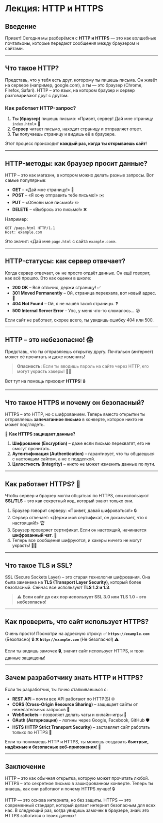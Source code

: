 # Лекция: HTTP и HTTPS

## Введение
Привет! Сегодня мы разберёмся с **HTTP и HTTPS** — это как волшебные почтальоны, которые передают сообщения между браузером и сайтами.

---

## Что такое HTTP?
Представь, что у тебя есть друг, которому ты пишешь письма. Он живёт на сервере (например, google.com), а ты — это браузер (Chrome, Firefox, Safari). HTTP – это язык, на котором браузер и сервер разговаривают друг с другом. 

### Как работает HTTP-запрос?
1. **Ты (браузер)** пишешь письмо: «Привет, сервер! Дай мне страницу `index.html`» 📜
2. **Сервер** читает письмо, находит страницу и отправляет ответ.
3. **Ты** получаешь страницу и видишь её в браузере.

Этот процесс происходит **каждый раз, когда ты открываешь сайт**!

---

## HTTP-методы: как браузер просит данные?
HTTP – это как магазин, в котором можно делать разные запросы. Вот самые популярные:

- **GET** – «Дай мне страницу!» 📜
- **POST** – «Я хочу отправить тебе письмо!» ✉️
- **PUT** – «Обнови моё письмо!» ✏️
- **DELETE** – «Выбрось это письмо!» ❌

Например:
```http
GET /page.html HTTP/1.1
Host: example.com
```
Это значит: «Дай мне `page.html` с сайта `example.com`».

---

## HTTP-статусы: как сервер отвечает?
Когда сервер отвечает, он не просто отдаёт данные. Он ещё говорит, как всё прошло. Это как оценки в школе:

- **200 OK** – Всё отлично, держи страницу! ✅
- **301 Moved Permanently** – Ой, страница переехала, вот новый адрес. 🔄
- **404 Not Found** – Ой, я не нашёл такой страницы. ❓
- **500 Internal Server Error** – Упс, у меня что-то сломалось... 😵

Если сайт не работает, скорее всего, ты увидишь ошибку 404 или 500.

---

## HTTP – это небезопасно! 😱
Представь, что ты отправляешь открытку другу. Почтальон (интернет) может её прочитать и даже изменить!

> **Опасность:** Если ты вводишь пароль на сайте через HTTP, его могут украсть хакеры! 🦹‍♂️

Вот тут на помощь приходит **HTTPS**! 🔒

---

## Что такое HTTPS и почему он безопасный?
HTTPS – это HTTP, но с шифрованием. Теперь вместо открытки ты отправляешь **запечатанное письмо** в конверте, которое никто не может подглядеть. 

🔑 **Как HTTPS защищает данные?**
1. **Шифрование (Encryption)** – даже если письмо перехватят, его не смогут прочитать.
2. **Аутентификация (Authentication)** – гарантирует, что ты общаешься с настоящим сайтом, а не с подделкой.
3. **Целостность (Integrity)** – никто не может изменить данные по пути.

---

## Как работает HTTPS? 🔐
Чтобы сервер и браузер могли общаться по HTTPS, они используют **SSL/TLS** – это как секретный код, который знают только они.

1. Браузер говорит серверу: «Привет, давай шифроваться!» 🔒
2. Сервер отвечает: «Держи мой сертификат, он доказывает, что я настоящий!» 🏆
3. Браузер проверяет сертификат. Если он настоящий, начинается **шифрованный чат**. 🔐
4. Теперь все сообщения шифруются, и хакеры ничего не могут украсть! 🕵️‍♂️

---

## Что такое TLS и SSL?
SSL (Secure Sockets Layer) – это старая технология шифрования. Она была заменена на **TLS (Transport Layer Security)**, который более безопасный. Сейчас все используют **TLS 1.2 и 1.3**.

> ⚠️ **Если сайт до сих пор использует SSL 3.0 или TLS 1.0 – это небезопасно!**

---

## Как проверить, что сайт использует HTTPS?
Очень просто! Посмотри на адресную строку:
✅ **`https://example.com`** (Безопасно) 🔒
❌ **`http://example.com`** (Не безопасно!) ⚠️

Если ты видишь замочек **🔒**, значит сайт использует HTTPS, и твои данные защищены!

---

## Зачем разработчику знать HTTP и HTTPS?
Если ты разработчик, ты точно сталкиваешься с:
- **REST API** – почти все API работают по HTTP(S) 🌐
- **CORS (Cross-Origin Resource Sharing)** – защищает сайты от нежелательных запросов 🚧
- **WebSockets** – позволяет делать чаты и онлайн-игры 🔄
- **OAuth (Авторизация)** – логины через Google, Facebook, GitHub 🛡️
- **HSTS (HTTP Strict Transport Security)** – заставляет сайт работать только по HTTPS 🏰

Если ты понимаешь HTTP и HTTPS, ты можешь создавать **быстрые, надёжные и безопасные веб-приложения**! 🚀

---

## Заключение
HTTP – это как обычная открытка, которую может прочитать любой. HTTPS – это секретное письмо в зашифрованном конверте. Теперь ты знаешь, как они работают и почему HTTPS лучше! 🔒

HTTP — это основа интернета, но без защиты. HTTPS — это современный стандарт, который делает интернет безопасным для всех нас. 
В следующий раз, когда увидишь замочек в браузере, знай: это HTTPS заботится о твоих данных!
